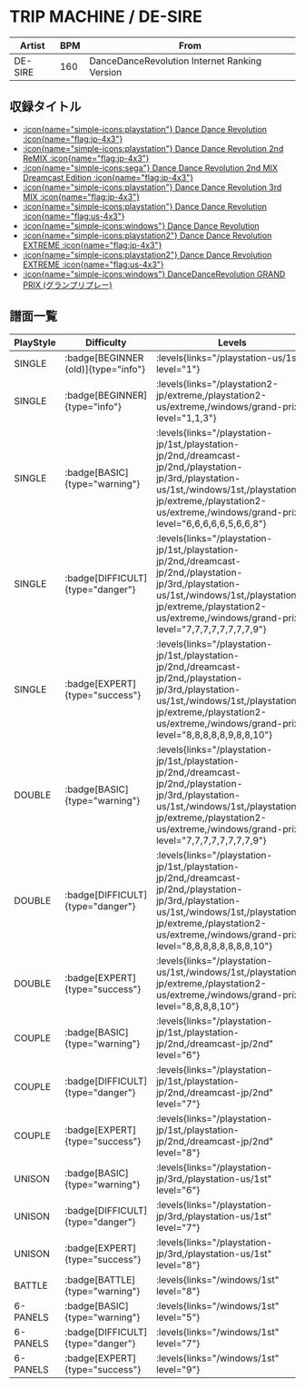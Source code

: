 # TRIP MACHINE / DE-SIRE

|Artist|BPM|From|
|------|---|----|
|DE-SIRE|160|DanceDanceRevolution Internet Ranking Version|

## 収録タイトル

- [:icon{name="simple-icons:playstation"} Dance Dance Revolution :icon{name="flag:jp-4x3"}](/playstation-jp/1st)
- [:icon{name="simple-icons:playstation"} Dance Dance Revolution 2nd ReMIX :icon{name="flag:jp-4x3"}](/playstation-jp/2nd)
- [:icon{name="simple-icons:sega"} Dance Dance Revolution 2nd MIX Dreamcast Edition :icon{name="flag:jp-4x3"}](/dreamcast-jp/2nd)
- [:icon{name="simple-icons:playstation"} Dance Dance Revolution 3rd MIX :icon{name="flag:jp-4x3"}](/playstation-jp/3rd)
- [:icon{name="simple-icons:playstation"} Dance Dance Revolution :icon{name="flag:us-4x3"}](/playstation-us/1st)
- [:icon{name="simple-icons:windows"} Dance Dance Revolution](/windows/1st)
- [:icon{name="simple-icons:playstation2"} Dance Dance Revolution EXTREME :icon{name="flag:jp-4x3"}](/playstation2-jp/extreme)
- [:icon{name="simple-icons:playstation2"} Dance Dance Revolution EXTREME :icon{name="flag:us-4x3"}](/playstation2-us/extreme)
- [:icon{name="simple-icons:windows"} DanceDanceRevolution GRAND PRIX (グランプリプレー)](/windows/grand-prix)

## 譜面一覧

|PlayStyle|Difficulty|Levels|Notes|Movie|
|---------|----------|------|-----|-----|
|SINGLE| :badge[BEGINNER (old)]{type="info"}| :levels{links="/playstation-us/1st" level="1"}|93/0||
|SINGLE| :badge[BEGINNER]{type="info"}| :levels{links="/playstation2-jp/extreme,/playstation2-us/extreme,/windows/grand-prix" level="1,1,3"}|95/0||
|SINGLE| :badge[BASIC]{type="warning"}| :levels{links="/playstation-jp/1st,/playstation-jp/2nd,/dreamcast-jp/2nd,/playstation-jp/3rd,/playstation-us/1st,/windows/1st,/playstation2-jp/extreme,/playstation2-us/extreme,/windows/grand-prix" level="6,6,6,6,6,5,6,6,8"}|191/0||
|SINGLE| :badge[DIFFICULT]{type="danger"}| :levels{links="/playstation-jp/1st,/playstation-jp/2nd,/dreamcast-jp/2nd,/playstation-jp/3rd,/playstation-us/1st,/windows/1st,/playstation2-jp/extreme,/playstation2-us/extreme,/windows/grand-prix" level="7,7,7,7,7,7,7,7,9"}|211/0||
|SINGLE| :badge[EXPERT]{type="success"}| :levels{links="/playstation-jp/1st,/playstation-jp/2nd,/dreamcast-jp/2nd,/playstation-jp/3rd,/playstation-us/1st,/windows/1st,/playstation2-jp/extreme,/playstation2-us/extreme,/windows/grand-prix" level="8,8,8,8,8,9,8,8,10"}|230/0||
|DOUBLE| :badge[BASIC]{type="warning"}| :levels{links="/playstation-jp/1st,/playstation-jp/2nd,/dreamcast-jp/2nd,/playstation-jp/3rd,/playstation-us/1st,/windows/1st,/playstation2-jp/extreme,/playstation2-us/extreme,/windows/grand-prix" level="7,7,7,7,7,7,7,7,9"}|201/0||
|DOUBLE| :badge[DIFFICULT]{type="danger"}| :levels{links="/playstation-jp/1st,/playstation-jp/2nd,/dreamcast-jp/2nd,/playstation-jp/3rd,/playstation-us/1st,/windows/1st,/playstation2-jp/extreme,/playstation2-us/extreme,/windows/grand-prix" level="8,8,8,8,8,8,8,8,10"}|215/0||
|DOUBLE| :badge[EXPERT]{type="success"}| :levels{links="/playstation-us/1st,/windows/1st,/playstation2-jp/extreme,/playstation2-us/extreme,/windows/grand-prix" level="8,8,8,8,10"}|264/0||
|COUPLE| :badge[BASIC]{type="warning"}| :levels{links="/playstation-jp/1st,/playstation-jp/2nd,/dreamcast-jp/2nd" level="6"}|178/0||
|COUPLE| :badge[DIFFICULT]{type="danger"}| :levels{links="/playstation-jp/1st,/playstation-jp/2nd,/dreamcast-jp/2nd" level="7"}|187/0||
|COUPLE| :badge[EXPERT]{type="success"}| :levels{links="/playstation-jp/1st,/playstation-jp/2nd,/dreamcast-jp/2nd" level="8"}|201/0||
|UNISON| :badge[BASIC]{type="warning"}| :levels{links="/playstation-jp/3rd,/playstation-us/1st" level="6"}|||
|UNISON| :badge[DIFFICULT]{type="danger"}| :levels{links="/playstation-jp/3rd,/playstation-us/1st" level="7"}|||
|UNISON| :badge[EXPERT]{type="success"}| :levels{links="/playstation-jp/3rd,/playstation-us/1st" level="8"}|||
|BATTLE| :badge[BATTLE]{type="warning"}| :levels{links="/windows/1st" level="8"}|||
|6-PANELS| :badge[BASIC]{type="warning"}| :levels{links="/windows/1st" level="5"}|191/0||
|6-PANELS| :badge[DIFFICULT]{type="danger"}| :levels{links="/windows/1st" level="7"}|211/0||
|6-PANELS| :badge[EXPERT]{type="success"}| :levels{links="/windows/1st" level="9"}|230/0||
